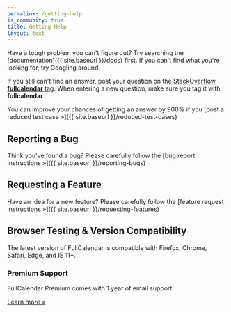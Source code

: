 ```yaml
---
permalink: /getting-help
is_community: true
title: Getting Help
layout: text
---
```


<div class='sidebar-layout'>
<div class='sidebar-layout__main' markdown='1'>

Have a tough problem you can't figure out? Try searching the [documentation]({{ site.baseurl }}/docs) first. If you can't find what you're looking for, try Googling around.

If you still can't find an answer, post your question on the [StackOverflow **fullcalendar** tag](http://stackoverflow.com/questions/tagged/fullcalendar'). When entering a new question, make sure you tag it with **fullcalendar**.

You can improve your chances of getting an answer by 900% if you [post a reduced test case &raquo;]({{ site.baseurl }}/reduced-test-cases)

## Reporting a Bug

Think you've found a bug? Please carefully follow the [bug report instructions &raquo;]({{ site.baseurl }}/reporting-bugs)

## Requesting a Feature

Have an idea for a new feature? Please carefully follow the [feature request instructions &raquo;]({{ site.baseurl }}/requesting-features)

## Browser Testing & Version Compatibility

The latest version of FullCalendar is compatible with Firefox, Chrome, Safari, Edge, and IE 11+.

</div>
<div class='sidebar-layout__sidebar sidebar-layout__sidebar--blue'>

  <h3>Premium Support</h3>

  <p>
  FullCalendar Premium comes with 1 year of email support.
  </p>

  <a href='{{ site.baseurl }}/pricing' class='button button--filled button--blue'>Learn more &raquo;</a>

</div>
</div>
